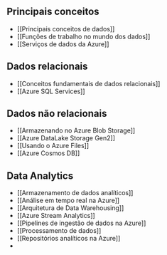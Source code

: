## Principais conceitos

- [[Principais conceitos de dados]]
- [[Funções de trabalho no mundo dos dados]]
- [[Serviços de dados da Azure]]

## Dados relacionais

- [[Conceitos fundamentais de dados relacionais]]
- [[Azure SQL Services]]

## Dados não relacionais

- [[Armazenando no Azure Blob Storage]]
- [[Azure DataLake Storage Gen2]]
- [[Usando o Azure Files]]
- [[Azure Cosmos DB]]

## Data Analytics

- [[Armazenamento de dados analíticos]]
- [[Análise em tempo real na Azure]]
- [[Arquitetura de Data Warehousing]]
- [[Azure Stream Analytics]]
- [[Pipelines de ingestão de dados na Azure]]
- [[Processamento de dados]]
- [[Repositórios analíticos na Azure]]
- 